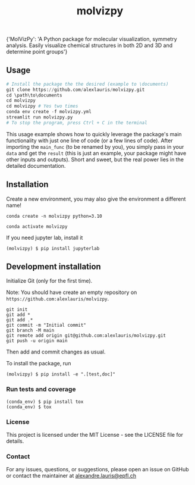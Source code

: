 <h1 align="center">
molvizpy
</h1>

<br>


{'MolVizPy': 'A Python package for molecular visualization, symmetry analysis. Easily visualize chemical structures in both 2D and 3D and determine point groups'}

## Usage

```python
# Install the package the the desired (example to \documents)
git clone https://github.com/alexlauris/molvizpy.git
cd \path\to\documents
cd molvizpy
cd molvizpy # Yes two times
conda env create -f molvizpy.yml
streamlit run molvizpy.py
# To stop the program, press Ctrl + C in the terminal
```

This usage example shows how to quickly leverage the package's main functionality with just one line of code (or a few lines of code). 
After importing the `main_func` (to be renamed by you), you simply pass in your `data` and get the `result` (this is just an example, your package might have other inputs and outputs). 
Short and sweet, but the real power lies in the detailed documentation.

## Installation

Create a new environment, you may also give the environment a different name! 

```
conda create -n molvizpy python=3.10 
```

```
conda activate molvizpy
```

If you need jupyter lab, install it 

```
(molvizpy) $ pip install jupyterlab
```


## Development installation

Initialize Git (only for the first time). 

Note: You should have create an empty repository on `https://github.com:alexlauris/molvizpy`.

```
git init
git add * 
git add .*
git commit -m "Initial commit" 
git branch -M main
git remote add origin git@github.com:alexlauris/molvizpy.git 
git push -u origin main
```

Then add and commit changes as usual. 

To install the package, run

```
(molvizpy) $ pip install -e ".[test,doc]"
```

### Run tests and coverage

```
(conda_env) $ pip install tox
(conda_env) $ tox
```

### License
This project is licensed under the MIT License - see the LICENSE file for details.

### Contact
For any issues, questions, or suggestions, please open an issue on GitHub or contact the maintainer at alexandre.lauris@epfl.ch


